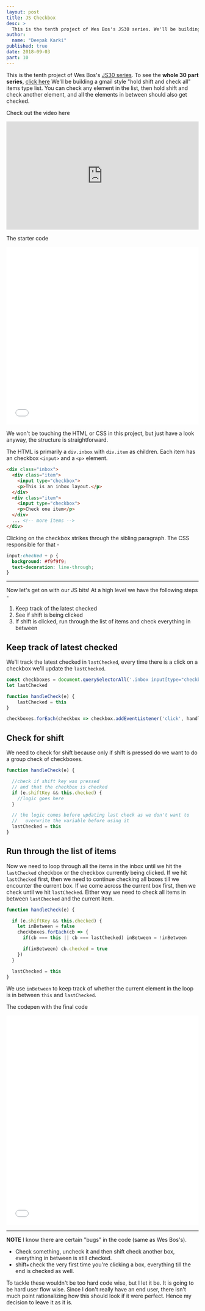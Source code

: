 ```yaml
---
layout: post
title: JS Checkbox
desc: >
  This is the tenth project of Wes Bos's JS30 series. We'll be building a gmail style "hold shift and check all" items type list. You can check any element in the list, then hold shift and check another element, and all the elements in between should also get checked.
author:
  name: "Deepak Karki"
published: true
date: 2018-09-03
part: 10
---
```



This is the tenth project of Wes Bos's [JS30 series](https://javascript30.com/friend/DISCOVERDEV). To see the **whole 30 part series**, [click here](../)
We'll be building a gmail style "hold shift and check all" items type list. You can check any element in the list, then hold shift and check another element, and all the elements in between should also get checked.

Check out the video here 

<style>.embed-container { position: relative; padding-bottom: 56.25%; height: 0; overflow: hidden; max-width: 100%; } .embed-container iframe, .embed-container object, .embed-container embed { position: absolute; top: 0; left: 0; width: 100%; height: 100%; }</style><div class='embed-container'><iframe src='https://www.youtube.com/embed/RIPYsKx1iiU' frameborder='0' allowfullscreen></iframe></div>

The starter code

<iframe height='465' scrolling='no' title='JS30-10-select-checkbox-a' src='//codepen.io/deepakkarki/embed/WyzZzy/?height=265&theme-id=dark&default-tab=html,result&embed-version=2' frameborder='no' allowtransparency='true' allowfullscreen='true' style='width: 100%;'>See the Pen <a href='https://codepen.io/deepakkarki/pen/WyzZzy/'>JS30-10-select-checkbox-a</a> by Deepak Karki (<a href='https://codepen.io/deepakkarki'>@deepakkarki</a>) on <a href='https://codepen.io'>CodePen</a>.
</iframe>

We won't be touching the HTML or CSS in this project, but just have a look anyway, the structure is straightforward. 

The HTML is primarily a `div.inbox` with `div.item` as children. Each item has an checkbox `<input>` and a `<p>` element.

```html
<div class="inbox">
  <div class="item">
    <input type="checkbox">
    <p>This is an inbox layout.</p>
  </div>
  <div class="item">
    <input type="checkbox">
    <p>Check one item</p>
  </div>
  ... <!-- more items -->
</div>
```

Clicking on the checkbox strikes through the sibling paragraph. The CSS responsible for that -

```css
input:checked + p {
  background: #f9f9f9;
  text-decoration: line-through;
}
```

-----

Now let's get on with our JS bits! At a high level we have the following steps -

1. Keep track of the latest checked
2. See if shift is being clicked
3. If shift is clicked, run through the list of items and check everything in between


## Keep track of latest checked

We'll track the latest checked in `lastChecked`, every time there is a click on a checkbox we'll update the `lastChecked`.

```js
const checkboxes = document.querySelectorAll('.inbox input[type="checkbox"]')
let lastChecked

function handleCheck(e) {
    lastChecked = this
}

checkboxes.forEach(checkbox => checkbox.addEventListener('click', handleCheck))
```


## Check for shift

We need to check for shift because only if shift is pressed do we want to do a group check of checkboxes.

```js
function handleCheck(e) {

  //check if shift key was pressed 
  // and that the checkbox is checked
  if (e.shiftKey && this.checked) {
    //logic goes here
  }

  // the logic comes before updating last check as we don't want to 
  //   overwrite the variable before using it
  lastChecked = this
}
```


## Run through the list of items

Now we need to loop through all the items in the inbox until we hit the `lastChecked` checkbox or the checkbox currently being clicked. If we hit `lastChecked` first, then we need to continue checking all boxes till we encounter the current box. If we come across the current box first, then we check until we hit `lastChecked`. Either way we need to check all items in between `lastChecked` and the current item.

```js
function handleCheck(e) {

  if (e.shiftKey && this.checked) {
    let inBetween = false
    checkboxes.forEach(cb => {
      if(cb === this || cb === lastChecked) inBetween = !inBetween

      if(inBetween) cb.checked = true
    })
  }

  lastChecked = this
}
```

We use `inBetween` to keep track of whether the current element in the loop is in between `this` and `lastChecked`.

The codepen with the final code

<iframe height='549' scrolling='no' title='JS30-10-select-checkbox-b' src='//codepen.io/deepakkarki/embed/oyqoqp/?height=549&theme-id=dark&default-tab=js,result&embed-version=2' frameborder='no' allowtransparency='true' allowfullscreen='true' style='width: 100%;'>See the Pen <a href='https://codepen.io/deepakkarki/pen/oyqoqp/'>JS30-10-select-checkbox-b</a> by Deepak Karki (<a href='https://codepen.io/deepakkarki'>@deepakkarki</a>) on <a href='https://codepen.io'>CodePen</a>.
</iframe>

-----

**NOTE** I know there are certain "bugs" in the code (same as Wes Bos's). 

* Check something, uncheck it and then shift check another box, everything in between is still checked.
* shift+check the very first time you're clicking a box, everything till the end is checked as well.

To tackle these wouldn't be too hard code wise, but I let it be. It is going to be hard user flow wise. Since I don't really have an end user, there isn't much point rationalizing how this should look if it were perfect. Hence my decision to leave it as it is.